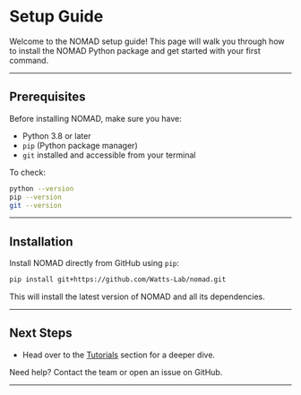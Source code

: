 # Setup Guide

Welcome to the NOMAD setup guide! This page will walk you through how to install the NOMAD Python package and get started with your first command.

---

## Prerequisites

Before installing NOMAD, make sure you have:

- Python 3.8 or later  
- `pip` (Python package manager)  
- `git` installed and accessible from your terminal  

To check:

```bash
python --version
pip --version
git --version
```

---

## Installation

Install NOMAD directly from GitHub using `pip`:

```bash
pip install git+https://github.com/Watts-Lab/nomad.git
```

This will install the latest version of NOMAD and all its dependencies.

---

## Next Steps

- Head over to the [Tutorials](tutorials.md) section for a deeper dive.


Need help? Contact the team or open an issue on GitHub.

---

